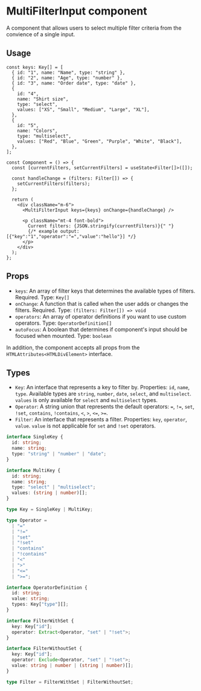 # MultiFilterInput component

A component that allows users to select multiple filter criteria from the convience of a single input.

## Usage

```tsx
const keys: Key[] = [
  { id: "1", name: "Name", type: "string" },
  { id: "2", name: "Age", type: "number" },
  { id: "3", name: "Order date", type: "date" },
  {
    id: "4",
    name: "Shirt size",
    type: "select",
    values: ["XS", "Small", "Medium", "Large", "XL"],
  },
  {
    id: "5",
    name: "Colors",
    type: "multiselect",
    values: ["Red", "Blue", "Green", "Purple", "White", "Black"],
  },
];

const Component = () => {
  const [currentFilters, setCurrentFilters] = useState<Filter[]>([]);

  const handleChange = (filters: Filter[]) => {
    setCurrentFilters(filters);
  };

  return (
    <div className="m-6">
      <MultiFilterInput keys={keys} onChange={handleChange} />

      <p className="mt-4 font-bold">
        Current filters: {JSON.stringify(currentFilters)}{" "}
        {/* example output: [{"key":"1","operator":"=","value":"hello"}] */}
      </p>
    </div>
  );
};
```

## Props

- `keys`: An array of filter keys that determines the available types of filters. Required. Type: `Key[]`
- `onChange`: A function that is called when the user adds or changes the filters. Required. Type: `(filters: Filter[]) => void`
- `operators`: An array of operator definitions if you want to use custom operators. Type: `OperatorDefinition[]`
- `autoFocus`: A boolean that determines if component's input should be focused when mounted. Type: `boolean`

In addition, the component accepts all props from the `HTMLAttributes<HTMLDivElement>` interface.

## Types

- `Key`: An interface that represents a key to filter by. Properties: `id`, `name`, `type`. Available types are `string`, `number`, `date`, `select`, and `multiselect`. `values` is only available for `select` and `multiselect` types.
- `Operator`: A string union that represents the default operators: `=`, `!=`, `set`, `!set`, `contains`, `!contains`, `<`, `>`, `<=`, `>=`.
- `Filter`: An interface that represents a filter. Properties: `key`, `operator`, `value`. `value` is not applicable for `set` and `!set` operators.

```ts
interface SingleKey {
  id: string;
  name: string;
  type: "string" | "number" | "date";
}

interface MultiKey {
  id: string;
  name: string;
  type: "select" | "multiselect";
  values: (string | number)[];
}

type Key = SingleKey | MultiKey;

type Operator =
  | "="
  | "!="
  | "set"
  | "!set"
  | "contains"
  | "!contains"
  | "<"
  | ">"
  | "<="
  | ">=";

interface OperatorDefinition {
  id: string;
  value: string;
  types: Key["type"][];
}

interface FilterWithSet {
  key: Key["id"];
  operator: Extract<Operator, "set" | "!set">;
}

interface FilterWithoutSet {
  key: Key["id"];
  operator: Exclude<Operator, "set" | "!set">;
  value: string | number | (string | number)[];
}

type Filter = FilterWithSet | FilterWithoutSet;
```
